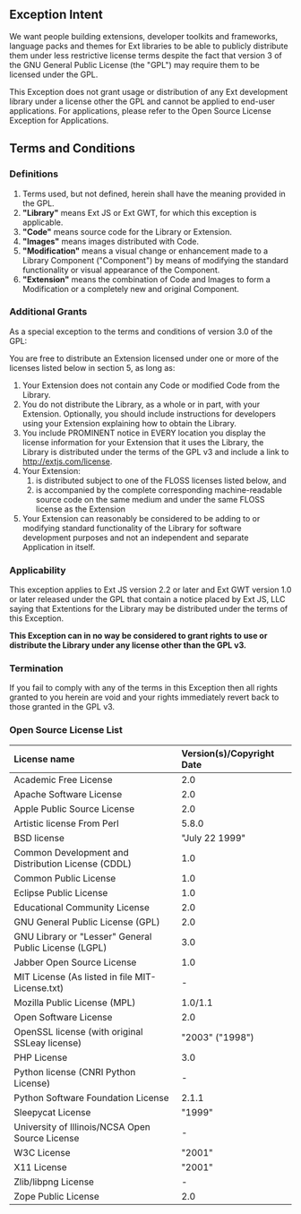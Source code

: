 ## Exception Intent

We want people building extensions, developer toolkits and frameworks, language packs and themes for Ext libraries to be able to publicly distribute them under less restrictive license terms despite the fact that version 3 of the GNU General Public License (the "GPL") may require them to be licensed under the GPL.

This Exception does not grant usage or distribution of any Ext development library under a license other the GPL and cannot be applied to end-user applications. For applications, please refer to the Open Source License Exception for Applications.

## Terms and Conditions

### Definitions

1. Terms used, but not defined, herein shall have the meaning provided in the GPL.
1. **"Library"** means Ext JS or Ext GWT, for which this exception is applicable.
1. **"Code"** means source code for the Library or Extension.
1. **"Images"** means images distributed with Code.
1. **"Modification"** means a visual change or enhancement made to a Library Component ("Component") by means of modifying the standard functionality or visual appearance of the Component.
1. **"Extension"** means the combination of Code and Images to form a Modification or a completely new and original Component.

### Additional Grants

As a special exception to the terms and conditions of version 3.0 of the GPL:

You are free to distribute an Extension licensed under one or more of the licenses listed below in section 5, as long as:

1. Your Extension does not contain any Code or modified Code from the Library.
1. You do not distribute the Library, as a whole or in part, with your Extension. Optionally, you should include instructions for developers using your Extension explaining how to obtain the Library.
1. You include PROMINENT notice in EVERY location you display the license information for your Extension that it uses the Library, the Library is distributed under the terms of the GPL v3 and include a link to http://extjs.com/license.
1. Your Extension:
   1. is distributed subject to one of the FLOSS licenses listed below, and
   1. is accompanied by the complete corresponding machine-readable source code on the same medium and under the same FLOSS license as the Extension
1. Your Extension can reasonably be considered to be adding to or modifying standard functionality of the Library for software development purposes and not an independent and separate Application in itself.

### Applicability

This exception applies to Ext JS version 2.2 or later and Ext GWT version 1.0 or later released under the GPL that contain a notice placed by Ext JS, LLC saying that Extentions for the Library may be distributed under the terms of this Exception.

**This Exception can in no way be considered to grant rights to use or distribute the Library under any license other than the GPL v3.**

### Termination

If you fail to comply with any of the terms in this Exception then all rights granted to you herein are void and your rights immediately revert back to those granted in the GPL v3.

### Open Source License List

| License name  | Version(s)/Copyright Date  |
|:--------------|:---------------------------|
| Academic Free License	 | 2.0  |
| Apache Software License	 |	2.0 |
| Apple Public Source License	 |	2.0 |
| Artistic license	From Perl	 | 5.8.0 |
| BSD license	 |	"July 22 1999" |
| Common Development and Distribution License (CDDL)	 |	1.0 |
| Common Public License	 |	1.0 |
| Eclipse Public License	 |	1.0 |
| Educational Community License	 |	2.0 |
| GNU General Public License (GPL)	 |	2.0 |
| GNU Library or "Lesser" General Public License (LGPL)	 |	3.0 |
| Jabber Open Source License	 |	1.0 |
| MIT License (As listed in file MIT-License.txt)	 |	- |
| Mozilla Public License (MPL)	 |	1.0/1.1 |
| Open Software License	 |	2.0 |
| OpenSSL license (with original SSLeay license)	 |	"2003" ("1998") |
| PHP License	 |	3.0 |
| Python license (CNRI Python License)	 |	- |
| Python Software Foundation License	 |	2.1.1 |
| Sleepycat License	 |	"1999" |
| University of Illinois/NCSA Open Source License	 |	- |
| W3C License	 |	"2001" |
| X11 License	 |	"2001" |
| Zlib/libpng License	 |	- |
| Zope Public License	 |	2.0 |
